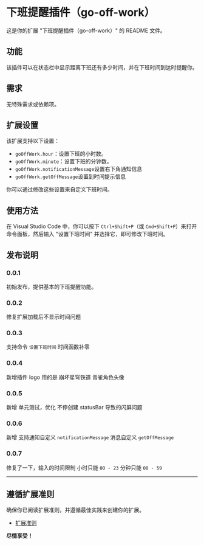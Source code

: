 # 下班提醒插件（go-off-work）

这是你的扩展 "下班提醒插件（go-off-work）" 的 README 文件。

## 功能

该插件可以在状态栏中显示距离下班还有多少时间，并在下班时间到达时提醒你。

## 需求

无特殊需求或依赖项。

## 扩展设置

该扩展支持以下设置：

- `goOffWork.hour`：设置下班的小时数。
- `goOffWork.minute`：设置下班的分钟数。
- `goOffWork.notificationMessage`设置右下角通知信息
- `goOffWork.getOffMessage`设置到时间提示信息

你可以通过修改这些设置来自定义下班时间。

## 使用方法

在 Visual Studio Code 中，你可以按下 `Ctrl+Shift+P`（或 `Cmd+Shift+P`）来打开命令面板，然后输入 "设置下班时间" 并选择它，即可修改下班时间。

## 发布说明

### 0.0.1

初始发布，提供基本的下班提醒功能。

### 0.0.2

修复扩展加载后不显示时间问题

### 0.0.3

支持命令  `设置下班时间` 时间函数补零

### 0.0.4

新增插件 logo 用的是 崩坏星穹铁道 青雀角色头像

### 0.0.5

新增 单元测试，优化 不停创建 statusBar 导致的闪屏问题

### 0.0.6

新增 支持通知自定义 `notificationMessage` 消息自定义  `getOffMessage`

### 0.0.7

修复了一下，输入的时间限制 小时只能 `00 - 23` 分钟只能 `00 - 59`

---

## 遵循扩展准则

确保你已阅读扩展准则，并遵循最佳实践来创建你的扩展。

- [扩展准则](https://code.visualstudio.com/api/references/extension-guidelines)

**尽情享受！**
